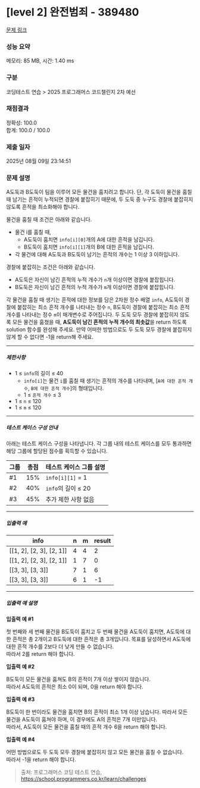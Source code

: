 # [level 2] 완전범죄 - 389480 

[문제 링크](https://school.programmers.co.kr/learn/courses/30/lessons/389480) 

### 성능 요약

메모리: 85 MB, 시간: 1.40 ms

### 구분

코딩테스트 연습 > 2025 프로그래머스 코드챌린지 2차 예선

### 채점결과

정확성: 100.0<br/>합계: 100.0 / 100.0

### 제출 일자

2025년 08월 09일 23:14:51

### 문제 설명

<p>A도둑과 B도둑이 팀을 이루어 모든 물건을 훔치려고 합니다. 단, 각 도둑이 물건을 훔칠 때 남기는 흔적이 누적되면 경찰에 붙잡히기 때문에, 두 도둑 중 누구도 경찰에 붙잡히지 않도록 흔적을 최소화해야 합니다.</p>

<p>물건을 훔칠 때 조건은 아래와 같습니다.</p>

<ul>
<li>물건 i를 훔칠 때,

<ul>
<li>A도둑이 훔치면 <code>info[i][0]</code>개의 A에 대한 흔적을 남깁니다.</li>
<li>B도둑이 훔치면 <code>info[i][1]</code>개의 B에 대한 흔적을 남깁니다.</li>
</ul></li>
<li>각 물건에 대해 A도둑과 B도둑이 남기는 흔적의 개수는 1 이상 3 이하입니다.</li>
</ul>

<p>경찰에 붙잡히는 조건은 아래와 같습니다.</p>

<ul>
<li>A도둑은 자신이 남긴 흔적의 누적 개수가 <code>n</code>개 이상이면 경찰에 붙잡힙니다.</li>
<li>B도둑은 자신이 남긴 흔적의 누적 개수가 <code>m</code>개 이상이면 경찰에 붙잡힙니다.</li>
</ul>

<p>각 물건을 훔칠 때 생기는 흔적에 대한 정보를 담은 2차원 정수 배열 <code>info</code>, A도둑이 경찰에 붙잡히는 최소 흔적 개수를 나타내는 정수 <code>n</code>, B도둑이 경찰에 붙잡히는 최소 흔적 개수를 나타내는 정수 <code>m</code>이 매개변수로 주어집니다. 두 도둑 모두 경찰에 붙잡히지 않도록 모든 물건을 훔쳤을 때, <strong>A도둑이 남긴 흔적의 누적 개수의 최솟값</strong>을 return 하도록 solution 함수를 완성해 주세요. 만약 어떠한 방법으로도 두 도둑 모두 경찰에 붙잡히지 않게 할 수 없다면 -1을 return해 주세요.</p>

<hr>

<h5>제한사항</h5>

<ul>
<li>1 ≤ <code>info</code>의 길이 ≤ 40

<ul>
<li><code>info[i]</code>는 물건 <code>i</code>를 훔칠 때 생기는 흔적의 개수를 나타내며, [<code>A에 대한 흔적 개수</code>, <code>B에 대한 흔적 개수</code>]의 형태입니다.</li>
<li>1 ≤ <code>흔적 개수</code> ≤ 3</li>
</ul></li>
<li>1 ≤ <code>n</code> ≤ 120</li>
<li>1 ≤ <code>m</code> ≤ 120</li>
</ul>

<hr>

<h5>테스트 케이스 구성 안내</h5>

<p>아래는 테스트 케이스 구성을 나타냅니다. 각 그룹 내의 테스트 케이스를 모두 통과하면 해당 그룹에 할당된 점수를 획득할 수 있습니다.</p>
<table class="table">
        <thead><tr>
<th>그룹</th>
<th>총점</th>
<th>테스트 케이스 그룹 설명</th>
</tr>
</thead>
        <tbody><tr>
<td>#1</td>
<td>15%</td>
<td><code>info[i][1]</code> = 1</td>
</tr>
<tr>
<td>#2</td>
<td>40%</td>
<td><code>info</code>의 길이 ≤ 20</td>
</tr>
<tr>
<td>#3</td>
<td>45%</td>
<td>추가 제한 사항 없음</td>
</tr>
</tbody>
      </table>
<hr>

<h5>입출력 예</h5>
<table class="table">
        <thead><tr>
<th>info</th>
<th>n</th>
<th>m</th>
<th>result</th>
</tr>
</thead>
        <tbody><tr>
<td>[[1, 2], [2, 3], [2, 1]]</td>
<td>4</td>
<td>4</td>
<td>2</td>
</tr>
<tr>
<td>[[1, 2], [2, 3], [2, 1]]</td>
<td>1</td>
<td>7</td>
<td>0</td>
</tr>
<tr>
<td>[[3, 3], [3, 3]]</td>
<td>7</td>
<td>1</td>
<td>6</td>
</tr>
<tr>
<td>[[3, 3], [3, 3]]</td>
<td>6</td>
<td>1</td>
<td>-1</td>
</tr>
</tbody>
      </table>
<hr>

<h5>입출력 예 설명</h5>

<p><strong>입출력 예 #1</strong></p>

<p>첫 번째와 세 번째 물건을 B도둑이 훔치고 두 번째 물건을 A도둑이 훔치면, A도둑에 대한 흔적은 총 2개이고 B도둑에 대한 흔적은 총 3개입니다. 목표를 달성하면서 A도둑에 대한 흔적 개수를 2보다 더 낮게 만들 수 없습니다.<br>
따라서 2를 return 해야 합니다.</p>

<p><strong>입출력 예 #2</strong></p>

<p>B도둑이 모든 물건을 훔쳐도 B의 흔적이 7개 이상 쌓이지 않습니다.<br>
따라서 A도둑의 흔적은 최소 0이 되며, 0을 return 해야 합니다.</p>

<p><strong>입출력 예 #3</strong></p>

<p>B도둑이 한 번이라도 물건을 훔치면 B의 흔적이 최소 1개 이상 남습니다. 따라서 모든 물건을 A도둑이 훔쳐야 하며, 이 경우에도 A의 흔적은 7개 미만입니다.<br>
따라서, A도둑이 모든 물건을 훔칠 때의 흔적 개수 6을 return 해야 합니다.</p>

<p><strong>입출력 예 #4</strong></p>

<p>어떤 방법으로도 두 도둑 모두 경찰에 붙잡히지 않고 모든 물건을 훔칠 수 없습니다.<br>
따라서 -1을 return 해야 합니다.</p>


> 출처: 프로그래머스 코딩 테스트 연습, https://school.programmers.co.kr/learn/challenges